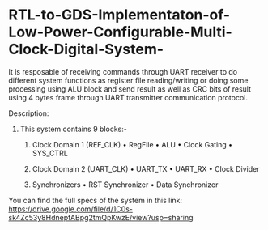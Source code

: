 # RTL-to-GDS-Implementaton-of-Low-Power-Configurable-Multi-Clock-Digital-System-


It is resposable of receiving commands through UART receiver to do 
different system functions as register file reading/writing or 
doing some processing using ALU block and send result 
as well as CRC bits of result using 4 bytes frame through 
UART transmitter communication protocol.

Description: 
1. This system contains 9 blocks:-
    
    1) Clock Domain 1 (REF_CLK)
          • RegFile
          • ALU
          • Clock Gating
          • SYS_CTRL
    
    2) Clock Domain 2 (UART_CLK)
          • UART_TX
          • UART_RX
          • Clock Divider
    
    3) Synchronizers
          • RST Synchronizer
          • Data Synchronizer
          
You can find the full specs of the system in this link: https://drive.google.com/file/d/1C0s-sk4Zc53y8HdnepfABpg2tmQpKwzE/view?usp=sharing
